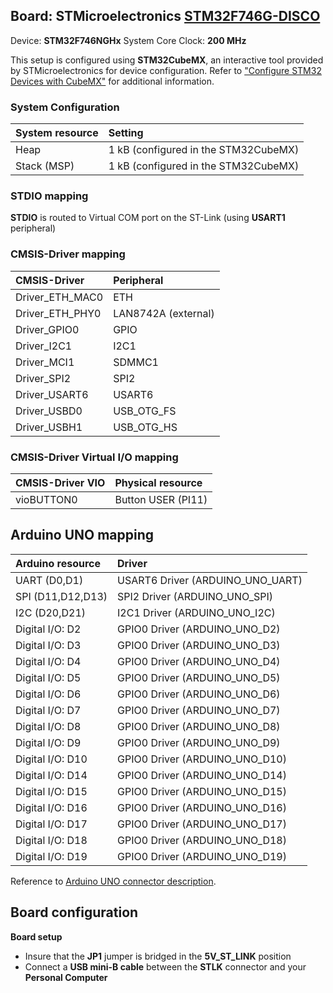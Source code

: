 Board: STMicroelectronics [STM32F746G-DISCO](https://www.st.com/en/evaluation-tools/32f746gdiscovery.html)
------------------------------------------

Device: **STM32F746NGHx**
System Core Clock: **200 MHz**

This setup is configured using **STM32CubeMX**, an interactive tool provided by STMicroelectronics for device configuration.
Refer to ["Configure STM32 Devices with CubeMX"](https://github.com/Open-CMSIS-Pack/cmsis-toolbox/blob/main/docs/CubeMX.md) for additional information.

### System Configuration

| System resource       | Setting
|:----------------------|:----------------------------------------------
| Heap                  | 1 kB (configured in the STM32CubeMX)
| Stack (MSP)           | 1 kB (configured in the STM32CubeMX)

### STDIO mapping

**STDIO** is routed to Virtual COM port on the ST-Link (using **USART1** peripheral)

### CMSIS-Driver mapping

| CMSIS-Driver          | Peripheral
|:----------------------|:----------------------------------------------
| Driver_ETH_MAC0       | ETH
| Driver_ETH_PHY0       | LAN8742A (external)
| Driver_GPIO0          | GPIO
| Driver_I2C1           | I2C1
| Driver_MCI1           | SDMMC1
| Driver_SPI2           | SPI2
| Driver_USART6         | USART6
| Driver_USBD0          | USB_OTG_FS
| Driver_USBH1          | USB_OTG_HS

### CMSIS-Driver Virtual I/O mapping

| CMSIS-Driver VIO      | Physical resource
|:----------------------|:----------------------------------------------
| vioBUTTON0            | Button USER (PI11)

## Arduino UNO mapping

| Arduino resource      | Driver
|:----------------------|:----------------------------------------------
| UART (D0,D1)          | USART6 Driver (ARDUINO_UNO_UART)
| SPI  (D11,D12,D13)    | SPI2   Driver (ARDUINO_UNO_SPI)
| I2C  (D20,D21)        | I2C1   Driver (ARDUINO_UNO_I2C)
| Digital I/O: D2       | GPIO0  Driver (ARDUINO_UNO_D2)
| Digital I/O: D3       | GPIO0  Driver (ARDUINO_UNO_D3)
| Digital I/O: D4       | GPIO0  Driver (ARDUINO_UNO_D4)
| Digital I/O: D5       | GPIO0  Driver (ARDUINO_UNO_D5)
| Digital I/O: D6       | GPIO0  Driver (ARDUINO_UNO_D6)
| Digital I/O: D7       | GPIO0  Driver (ARDUINO_UNO_D7)
| Digital I/O: D8       | GPIO0  Driver (ARDUINO_UNO_D8)
| Digital I/O: D9       | GPIO0  Driver (ARDUINO_UNO_D9)
| Digital I/O: D10      | GPIO0  Driver (ARDUINO_UNO_D10)
| Digital I/O: D14      | GPIO0  Driver (ARDUINO_UNO_D14)
| Digital I/O: D15      | GPIO0  Driver (ARDUINO_UNO_D15)
| Digital I/O: D16      | GPIO0  Driver (ARDUINO_UNO_D16)
| Digital I/O: D17      | GPIO0  Driver (ARDUINO_UNO_D17)
| Digital I/O: D18      | GPIO0  Driver (ARDUINO_UNO_D18)
| Digital I/O: D19      | GPIO0  Driver (ARDUINO_UNO_D19)

Reference to [Arduino UNO connector description](https://github.com/Open-CMSIS-Pack/cmsis-toolbox/blob/main/docs/ReferenceApplications.md#arduino-shield).

## Board configuration

**Board setup**
  - Insure that the **JP1** jumper is bridged in the **5V_ST_LINK** position
  - Connect a **USB mini-B cable** between the **STLK** connector and your **Personal Computer**
